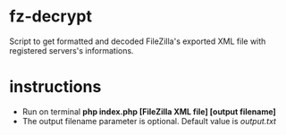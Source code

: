# fz-decrypt

Script to get formatted and decoded FileZilla's exported XML file with registered servers's informations.

# instructions

* Run on terminal **php index.php \[FileZilla XML file] \[output filename]**
* The output filename parameter is optional. Default value is _output.txt_
